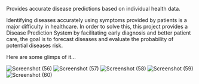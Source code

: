 Provides accurate disease predictions based on individual health data.

Identifying diseases accurately using symptoms provided by patients is a major difficulty in healthcare. In order to solve this, this project provides a Disease Prediction System by facilitating early diagnosis and better patient care, the goal is to forecast diseases and evaluate the probability of potential diseases risk.

Here are some glimps of it...

![Screenshot (56)](https://github.com/Raxit910/disease-prediction-system-main/assets/135867483/f9b06bf0-9113-4a25-b3e3-48ff38c03f89)
![Screenshot (57)](https://github.com/Raxit910/disease-prediction-system-main/assets/135867483/56e16a5d-62bd-4882-9627-a23ec054c646)
![Screenshot (58)](https://github.com/Raxit910/disease-prediction-system-main/assets/135867483/c31f47ee-00b4-47c0-ae6b-1da8ae0a6e26)
![Screenshot (59)](https://github.com/Raxit910/disease-prediction-system-main/assets/135867483/bae37e99-eb17-4192-83ee-3d7f1a42e1bd)
![Screenshot (60)](https://github.com/Raxit910/disease-prediction-system-main/assets/135867483/18a262ab-2229-49df-a962-bd7a1aa62ffc)
